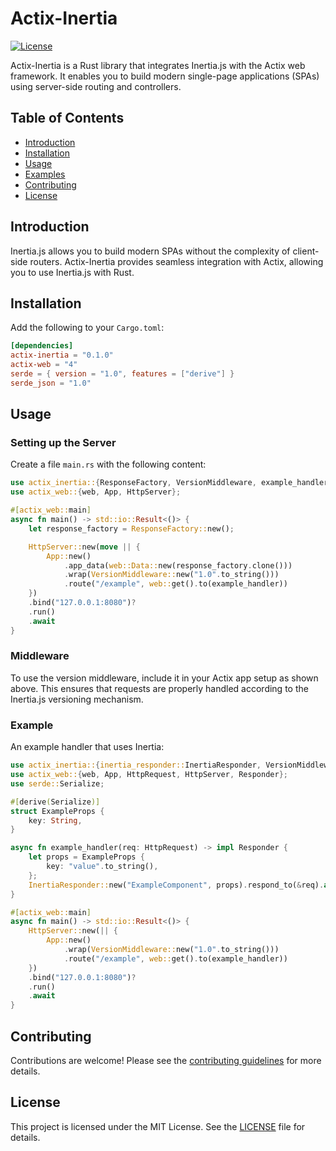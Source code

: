  # Actix-Inertia

[![License](https://img.shields.io/badge/license-MIT-blue.svg)](https://github.com/jehadja/actix-inertia/blob/main/LICENSE)

Actix-Inertia is a Rust library that integrates Inertia.js with the Actix web framework. It enables you to build modern single-page applications (SPAs) using server-side routing and controllers.

## Table of Contents

- [Introduction](#introduction)
- [Installation](#installation)
- [Usage](#usage)
- [Examples](#examples)
- [Contributing](#contributing)
- [License](#license)

## Introduction

Inertia.js allows you to build modern SPAs without the complexity of client-side routers. Actix-Inertia provides seamless integration with Actix, allowing you to use Inertia.js with Rust.

## Installation

Add the following to your `Cargo.toml`:

```toml
[dependencies]
actix-inertia = "0.1.0"
actix-web = "4"
serde = { version = "1.0", features = ["derive"] }
serde_json = "1.0"
```

## Usage

### Setting up the Server

Create a file `main.rs` with the following content:

```rust
use actix_inertia::{ResponseFactory, VersionMiddleware, example_handler};
use actix_web::{web, App, HttpServer};

#[actix_web::main]
async fn main() -> std::io::Result<()> {
    let response_factory = ResponseFactory::new();

    HttpServer::new(move || {
        App::new()
            .app_data(web::Data::new(response_factory.clone()))
            .wrap(VersionMiddleware::new("1.0".to_string()))
            .route("/example", web::get().to(example_handler))
    })
    .bind("127.0.0.1:8080")?
    .run()
    .await
}
```

### Middleware

To use the version middleware, include it in your Actix app setup as shown above. This ensures that requests are properly handled according to the Inertia.js versioning mechanism.

### Example

An example handler that uses Inertia:

```rust
use actix_inertia::{inertia_responder::InertiaResponder, VersionMiddleware};
use actix_web::{web, App, HttpRequest, HttpServer, Responder};
use serde::Serialize;

#[derive(Serialize)]
struct ExampleProps {
    key: String,
}

async fn example_handler(req: HttpRequest) -> impl Responder {
    let props = ExampleProps {
        key: "value".to_string(),
    };
    InertiaResponder::new("ExampleComponent", props).respond_to(&req).await
}

#[actix_web::main]
async fn main() -> std::io::Result<()> {
    HttpServer::new(|| {
        App::new()
            .wrap(VersionMiddleware::new("1.0".to_string()))
            .route("/example", web::get().to(example_handler))
    })
    .bind("127.0.0.1:8080")?
    .run()
    .await
}
```

## Contributing

Contributions are welcome! Please see the [contributing guidelines](CONTRIBUTING.md) for more details.

## License

This project is licensed under the MIT License. See the [LICENSE](https://github.com/jehadja/actix-inertia/blob/main/LICENSE) file for details.
 